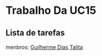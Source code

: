 # Trabalho Da UC15

## Lista de tarefas

menbros: 
[Guilherme Dias](https://github.com/guirs51)
[Talita](https://github.com/tali13)
